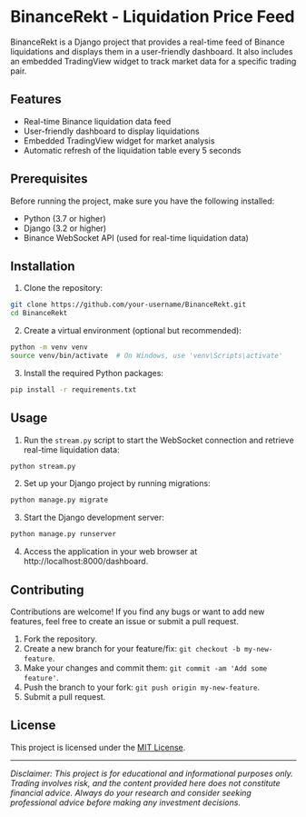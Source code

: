 # BinanceRekt - Liquidation Price Feed

BinanceRekt is a Django project that provides a real-time feed of Binance liquidations and displays them in a user-friendly dashboard. It also includes an embedded TradingView widget to track market data for a specific trading pair.

## Features

- Real-time Binance liquidation data feed
- User-friendly dashboard to display liquidations
- Embedded TradingView widget for market analysis
- Automatic refresh of the liquidation table every 5 seconds

## Prerequisites

Before running the project, make sure you have the following installed:

- Python (3.7 or higher)
- Django (3.2 or higher)
- Binance WebSocket API (used for real-time liquidation data)

## Installation

1. Clone the repository:

```bash
git clone https://github.com/your-username/BinanceRekt.git
cd BinanceRekt
```

2. Create a virtual environment (optional but recommended):

```bash
python -m venv venv
source venv/bin/activate  # On Windows, use 'venv\Scripts\activate'
```

3. Install the required Python packages:

```bash
pip install -r requirements.txt
```

## Usage

1. Run the `stream.py` script to start the WebSocket connection and retrieve real-time liquidation data:

```bash
python stream.py
```

2. Set up your Django project by running migrations:

```bash
python manage.py migrate
```

3. Start the Django development server:

```bash
python manage.py runserver
```

4. Access the application in your web browser at http://localhost:8000/dashboard.

## Contributing

Contributions are welcome! If you find any bugs or want to add new features, feel free to create an issue or submit a pull request.

1. Fork the repository.
2. Create a new branch for your feature/fix: `git checkout -b my-new-feature`.
3. Make your changes and commit them: `git commit -am 'Add some feature'`.
4. Push the branch to your fork: `git push origin my-new-feature`.
5. Submit a pull request.

## License

This project is licensed under the [MIT License](LICENSE).

---
*Disclaimer: This project is for educational and informational purposes only. Trading involves risk, and the content provided here does not constitute financial advice. Always do your research and consider seeking professional advice before making any investment decisions.*
